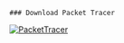     
    ### Download Packet Tracer 
    
[![PacketTracer](https://img.icons8.com/color/48/000000/google-drive--v2.png)](https://drive.google.com/drive/folders/18KAmHyRAvjOKdtBL-ffi9gsCl847znx9?usp=sharing)
